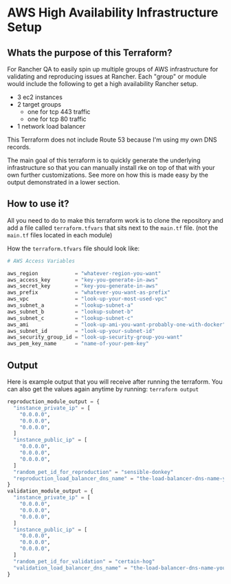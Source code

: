 # AWS High Availability Infrastructure Setup

## Whats the purpose of this Terraform?

For Rancher QA to easily spin up multiple groups of AWS infrastructure for validating and reproducing issues at Rancher. Each "group" or module would include the following to get a high availability Rancher setup.

- 3 ec2 instances
- 2 target groups
    - one for tcp 443 traffic
    - one for tcp 80 traffic
- 1 network load balancer

This Terraform does not include Route 53 because I'm using my own DNS records.

The main goal of this terraform is to quickly generate the underlying infrastructure so that you can manually install rke on top of that with your own further customizations. See more on how this is made easy by the output demonstrated in a lower section.

## How to use it?

All you need to do to make this terraform work is to clone the repository and add a file called `terraform.tfvars` that sits next to the `main.tf` file. (not the `main.tf` files located in each module)

How the `terraform.tfvars` file should look like:

```tf
# AWS Access Variables

aws_region            = "whatever-region-you-want"
aws_access_key        = "key-you-generate-in-aws"
aws_secret_key        = "key-you-generate-in-aws"
aws_prefix            = "whatever-you-want-as-prefix"
aws_vpc               = "look-up-your-most-used-vpc"
aws_subnet_a          = "lookup-subnet-a"
aws_subnet_b          = "lookup-subnet-b"
aws_subnet_c          = "lookup-subnet-c"
aws_ami               = "look-up-ami-you-want-probably-one-with-docker"
aws_subnet_id         = "look-up-your-subnet-id"
aws_security_group_id = "look-up-security-group-you-want"
aws_pem_key_name      = "name-of-your-pem-key"

```

## Output

Here is example output that you will receive after running the terraform. You can also get the values again anytime by running: `terraform output`

```tf
reproduction_module_output = {
  "instance_private_ip" = [
    "0.0.0.0",
    "0.0.0.0",
    "0.0.0.0",
  ]
  "instance_public_ip" = [
    "0.0.0.0",
    "0.0.0.0",
    "0.0.0.0",
  ]
  "random_pet_id_for_reproduction" = "sensible-donkey"
  "reproduction_load_balancer_dns_name" = "the-load-balancer-dns-name-you-need"
}
validation_module_output = {
  "instance_private_ip" = [
    "0.0.0.0",
    "0.0.0.0",
    "0.0.0.0",
  ]
  "instance_public_ip" = [
    "0.0.0.0",
    "0.0.0.0",
    "0.0.0.0",
  ]
  "random_pet_id_for_validation" = "certain-hog"
  "validation_load_balancer_dns_name" = "the-load-balancer-dns-name-you-need"
}
```